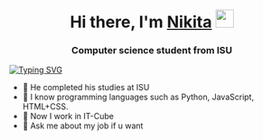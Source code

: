 <h1 align="center">Hi there, I'm <a href="https://vk.com/honest_giftless" target="_blank">Nikita</a>
<img src="https://github.com/blackcater/blackcater/raw/main/images/Hi.gif" height="32"/></h1>
<h3 align="center">Computer science student from ISU</h3>

[![Typing SVG](https://readme-typing-svg.herokuapp.com?color=%2336BCF7&lines=Programming+attempts.+Graduate+of+the+ISU)](https://git.io/typing-svg)

<!--
**HonestGiftless/HonestGiftless** is a ✨ _special_ ✨ repository because its `README.md` (this file) appears on your GitHub profile.
-->

- 🔭 He completed his studies at ISU
- 🌱 I know programming languages such as Python, JavaScript, HTML+CSS.
- 👯 Now I work in IT-Cube
- 💬 Ask me about my job if u want
